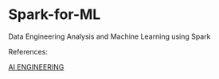 # Spark-for-ML
Data Engineering Analysis and Machine Learning using Spark

References:

[AI ENGINEERING](https://www.youtube.com/watch?v=pEi-Ak5l00A&list=PL3N9eeOlCrP5PfpYrP6YxMNtt5Hw27ZlO)
